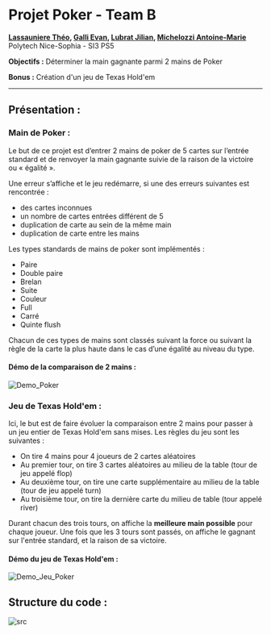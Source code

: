 # Projet Poker - Team B

**[Lassauniere Théo](https://github.com/theoLassauniere), [Galli Evan](https://github.com/06Games),
[Lubrat Jilian](https://github.com/LubratJilian), [Michelozzi Antoine-Marie](https://github.com/mantoniu)**  
Polytech Nice-Sophia - SI3 PS5

**Objectifs :** Déterminer la main gagnante parmi 2 mains de Poker

**Bonus :** Création d'un jeu de Texas Hold'em

------------------------

## Présentation :

### Main de Poker :

Le but de ce projet est d’entrer 2 mains de poker de 5 cartes sur l’entrée standard et de renvoyer la main gagnante suivie de la raison de la victoire ou « égalité ».

Une erreur s’affiche et le jeu redémarre, si une des erreurs suivantes est rencontrée :
 - des cartes inconnues
 - un nombre de cartes entrées différent de 5
 - duplication de carte au sein de la même main
 - duplication de carte entre les mains
 
 Les types standards de mains de poker sont implémentés :

- Paire
- Double paire
- Brelan
- Suite
- Couleur
- Full
- Carré
- Quinte flush

Chacun de ces types de mains sont classés suivant la force ou suivant la règle de la carte
la plus haute dans le cas d’une égalité au niveau du type.

#### Démo de la comparaison de 2 mains :

![Demo_Poker](https://github.com/pns-si3-projects/dojo-poker-23-24-ps5-23-24-poker-b/assets/120557548/f0f1abb6-572d-42c9-ae9e-6a5c9165d280)


### Jeu de Texas Hold'em :

Ici, le but est de faire évoluer la comparaison entre 2 mains pour passer à un jeu entier de Texas Hold'em sans mises.
Les règles du jeu sont les suivantes :

- On tire 4 mains pour 4 joueurs de 2 cartes aléatoires
- Au premier tour, on tire 3 cartes aléatoires au milieu de la table (tour de jeu appelé flop)
- Au deuxième tour, on tire une carte supplémentaire au milieu de la table (tour de jeu appelé turn)
- Au troisième tour, on tire la dernière carte du milieu de table (tour appelé river)

Durant chacun des trois tours, on affiche la **meilleure main possible** pour chaque joueur.
Une fois que les 3 tours sont passés, on affiche le gagnant sur l'entrée standard, et la raison de sa victoire.


#### Démo du jeu de Texas Hold'em : 

![Demo_Jeu_Poker](https://github.com/pns-si3-projects/dojo-poker-23-24-ps5-23-24-poker-b/assets/120557548/84e39fa5-e35d-4886-9c00-c2224027ca0c)

## Structure du code :

![src](https://github.com/pns-si3-projects/dojo-poker-23-24-ps5-23-24-poker-b/assets/24252743/c1d3a535-34a3-4eb6-b53c-64fc9caeed20)
